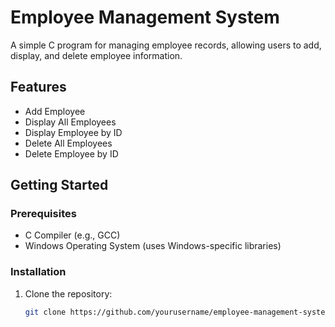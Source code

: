 # Employee Management System

A simple C program for managing employee records, allowing users to add, display, and delete employee information.

## Features
- Add Employee
- Display All Employees
- Display Employee by ID
- Delete All Employees
- Delete Employee by ID

## Getting Started

### Prerequisites
- C Compiler (e.g., GCC)
- Windows Operating System (uses Windows-specific libraries)

### Installation
1. Clone the repository:
   ```bash
   git clone https://github.com/yourusername/employee-management-system.git
